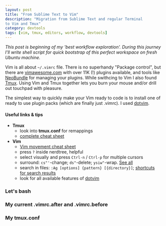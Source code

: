```yaml
---
layout: post
title: "From Sublime Text to Vim"
description: "Migration from Sublime Text and regular Terminal
to Vim and Tmux"
category: devtools
tags: [vim, tmux, editors, workflow, devtools]
---
```


_This post is beginning of my 'best workflow exploration'. During this journey I'll write shell script for quick bootstrap of this perfect workspace on fresh Ubuntu machine._

Vim is all about `~/.vimrc` file. There is no superhandy "Package control", but
there are [vimawesome.com](http://vimawesome.com/) with over 11K (!) plugins available, and
tools like [NeoBundle](https://github.com/Shougo/neobundle.vim) for managing your plugins.
While swithcing to Vim I also found [Tmux](http://tmux.sourceforge.net/).
Using Vim and Tmux together lets you burn your mouse and/or drill out touchpad with pleasure.

The simplest way to quickly make your Vim ready to code is to install
one of ready to use plugin packs (which are finally just .vimrc). I used [dotvim](https://github.com/astrails/dotvim).

#### Useful links & tips
   - __Tmux__
      + look into __tmux.conf__ for remappings
      + [complete cheat sheet](https://gist.github.com/MohamedAlaa/2961058) 
   - __Vim__
      + [Vim movement cheat sheet](https://raw.githubusercontent.com/LevelbossMike/vim_shortcut_wallpaper/master/vim-shortcuts_1280x800.png)
      + press `?` inside nerdtree, helpful
      + select visually and press `Ctrl-n` / `Ctrl-p` for multiple cursors
      + surround: `cs"'`-change; `ds"`-delete; `ysiw"`-wrap. [See all](https://github.com/tpope/vim-surround#surroundvim)
      + search in files: `:Ag [options] {pattern} [{directory}]`; [shortcuts
        for search results](https://github.com/rking/ag.vim#keyboard-shortcuts)
      + look for all available features of [dotvim](https://github.com/astrails/dotvim)

### Let's bash
<script src="https://gist.github.com/JosephBuchma/fc857d7c14c0ea2c475a.js"></script>

### My current .vimrc.after and .vimrc.before
<script src="https://gist.github.com/JosephBuchma/650d0dd87b553ca2c8a0.js"></script>

### My tmux.conf
<script src="https://gist.github.com/JosephBuchma/72709f7b22655f7ce339.js"></script>